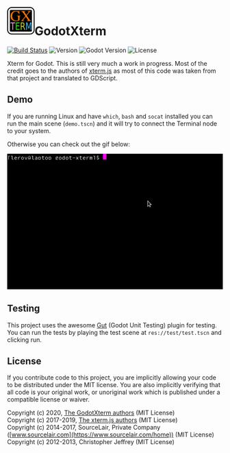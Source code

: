 <img align="left" width="64" height="64" src="icon.png">

# GodotXterm 

[![Build Status](https://travis-ci.org/lihop/godot-xterm.svg?branch=master)](https://travis-ci.org/lihop/godot-xterm)
![Version](https://img.shields.io/badge/version-0.1.0-orange.svg)
![Godot Version](https://img.shields.io/badge/godot-3.2+-blue.svg)
![License](https://img.shields.io/badge/license-MIT-green.svg)


Xterm for Godot.
This is still very much a work in progress.
Most of the credit goes to the authors of [xterm.js](https://github.com/xtermjs/xterm.js) as most of this code was taken from that project and translated to GDScript.

## Demo

If you are running Linux and have `which`, `bash` and `socat` installed you can run the main scene (`demo.tscn`) and it will try 
to connect the Terminal node to your system.

Otherwise you can check out the gif below:

<img src="demo.gif">

## Testing

This project uses the awesome [Gut](https://github.com/bitwes/Gut) (Godot Unit Testing) plugin for testing.
You can run the tests by playing the test scene at `res://test/test.tscn` and clicking run.

## License

If you contribute code to this project, you are implicitly allowing your code to be distributed under the MIT license.
You are also implicitly verifying that all code is your original work, or unoriginal work which is published under a compatible license or waiver.

Copyright (c) 2020, [The GodotXterm authors](https://github.com/lihop/godot-xterm/graphs/contributors) (MIT License)<br>
Copyright (c) 2017-2019, [The xterm.js authors](https://github.com/xtermjs/xterm.js/graphs/contributors) (MIT License)<br>
Copyright (c) 2014-2017, SourceLair, Private Company ([www.sourcelair.com](https://www.sourcelair.com/home)) (MIT License)<br>
Copyright (c) 2012-2013, Christopher Jeffrey (MIT License)
